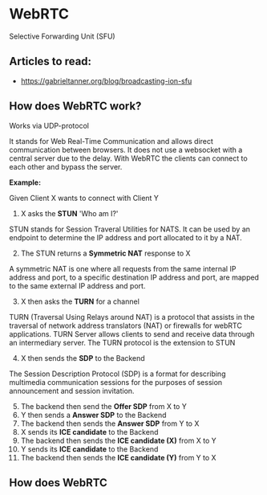 # WebRTC

Selective Forwarding Unit (SFU)

## Articles to read:
- https://gabrieltanner.org/blog/broadcasting-ion-sfu

## How does WebRTC work?
Works via UDP-protocol

It stands for Web Real-Time Communication and allows direct communication between browsers. It does not use a websocket with a central server due to the delay.
With WebRTC the clients can connect to each other and bypass the server.

**Example:**

Given Client X wants to connect with Client Y

1. X asks the **STUN** 'Who am I?'

STUN stands for Session Traveral Utilities for NATS. It can be used by an endpoint to determine the IP address and port allocated to it by a NAT.

2. The STUN returns a **Symmetric NAT** response to X

A symmetric NAT is one where all requests from the same internal IP address and port, to a specific destination IP address and port, are mapped to the same external IP address and port.

3. X then asks the **TURN** for a channel

TURN (Traversal Using Relays around NAT) is a protocol that assists in the traversal of network address translators (NAT) or firewalls for webRTC applications. TURN Server allows clients to send and receive data through an intermediary server. The TURN protocol is the extension to STUN

4. X then sends the **SDP** to the Backend

The Session Description Protocol (SDP) is a format for describing multimedia communication sessions for the purposes of session announcement and session invitation.

5. The backend then send the **Offer SDP** from X to Y
6. Y then sends a **Answer SDP** to the Backend
7. The backend then sends the **Answer SDP** from Y to X
8. X sends its **ICE candidate** to the Backend
9. The backend then sends the **ICE candidate (X)** from X to Y 
10. Y sends its **ICE candidate** to the Backend
11. The backend then sends the **ICE candidate (Y)** from Y to X


## How does WebRTC


